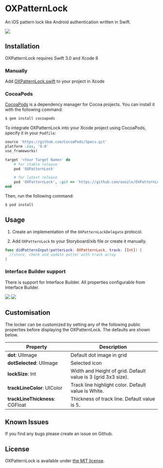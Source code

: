 # OXPatternLock
An iOS pattern lock like Android authentication written in Swift.

<img src="https://github.com/oxozle/OXPatternLock/raw/master/assets/ox-pattern-lock.gif">

## Installation
OXPatternLock requires Swift 3.0 and Xcode 8

### Manually
Add [OXPatternLock.swift](https://github.com/oxozle/OXPatternLock/blob/master/Source/OXPatternLock.swift) to your project in Xcode  

### CocoaPods

[CocoaPods](http://cocoapods.org) is a dependency manager for Cocoa projects. You can install it with the following command:

```bash
$ gem install cocoapods
```

To integrate OXPatternLock into your Xcode project using CocoaPods, specify it in your `Podfile`:

```ruby
source 'https://github.com/CocoaPods/Specs.git'
platform :ios, '9.0'
use_frameworks!

target '<Your Target Name>' do
	# for stable release
    pod 'OXPatternLock'

    # for latest release
    pod 'OXPatternLock', :git => 'https://github.com/oxozle/OXPatternLock.git', :branch => 'master'
end
```

Then, run the following command:

```bash
$ pod install
```

## Usage

1. Create an implementation of the `OXPatternLockDelegate` protocol.

2. Add `OXPatternLock` to your Storyboard/xib file or create it manually.

```swift
func didPatternInput(patterLock: OXPatternLock, track: [Int]) {
  //store, check and update patter with track array
}
```

### Interface Builder support

There is support for Interface Builder. All properties configurable from Interface Builder.

<img src="https://github.com/oxozle/OXPatternLock/raw/master/assets/interface-builder.jpg"> <img src="https://github.com/oxozle/OXPatternLock/raw/master/assets/properties.png">

## Customisation

The locker can be customized by setting any of the following public properties before displaying the OXPatternLock. The defaults are shown below.

| Property | Description |
--- | ---
**dot**: UIImage | Default dot image in grid
**dotSelected**: UIImage | Selected icon
**lockSize**: Int | Width and Height of grid. Default value is 3 (grid 3x3 size).
**trackLineColor**: UIColor | Track line highlight color. Default value is White.
**trackLineThickness**: CGFloat | Thickness of track line. Default value is 5.


## Known Issues

If you find any bugs please create an issue on Github.

## <a name="license">License</a>

OXPatternLock is available under [the MIT license][license].

[license]:      https://github.com/oxozle/OXPatternLock/blob/master/LICENSE
